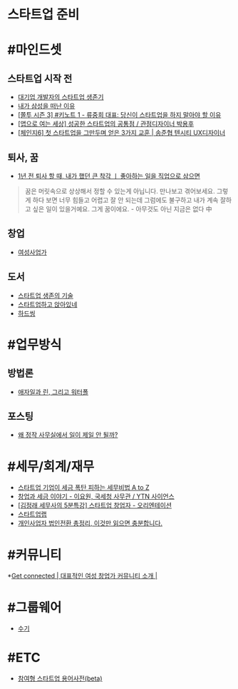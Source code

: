 스타트업 준비
============

# #마인드셋
## 스타트업 시작 전
* [대기업 개발자의 스타트업 생존기](https://brunch.co.kr/@dragonchoi/1)
* [내가 삼성을 떠난 이유](http://news.chosun.com/misaeng/svc/job_search.html?squery=%EB%82%B4%EA%B0%80+%EC%82%BC%EC%84%B1%EC%9D%84+%EB%96%A0%EB%82%9C+%EC%9D%B4%EC%9C%A0)
* [[쫄투 시즌 3] #키노트 1 - 류중희 대표: 당신이 스타트업을 하지 말아야 할 이유](https://youtu.be/5dUTDw3u2ms)
* [[앱으로 여는 세상] 성공한 스타트업의 공통점 / 관점디자이너 박용후](https://youtu.be/SR-i6gGQxCo)
* [[체인지6] 첫 스타트업을 그만두며 얻은 3가지 교훈 | 송준협 텐시티 UX디자이너](https://youtu.be/dtBMIbcwj_Q)

## 퇴사, 꿈
* [1년 전 퇴사 할 때, 내가 했던 큰 착각 ㅣ 좋아하는 일을 직업으로 삼으면](https://youtu.be/DtfMNrXakaY)
> 꿈은 머릿속으로 상상해서 정할 수 있는게 아닙니다.
만나보고 겪어보세요.
그렇게 하다 보면 너무 힘들고 어렵고 잘 안 되는데
그럼에도 불구하고 내가 계속 잘하고 싶은 일이 있을거예요.
그게 꿈이에요. - 아무것도 아닌 지금은 없다 中

## 창업
* [여성사업가](https://www.youtube.com/watch?v=Dd0xKd1FPh0&list=PL1EEzJ4dg0CjalxseITEyESa-5FReeNlF)

## 도서
* [스타트업 생존의 기술](http://m.book.naver.com/bookdb/book_detail.nhn?biblio.bid=12299947)
* [스타트업하고 앉아있네](http://m.book.naver.com/bookdb/book_detail.nhn?biblio.bid=12523681)
* [하드씽](http://m.book.naver.com/bookdb/book_detail.nhn?biblio.bid=8501719)

# #업무방식

## 방법론
* [애자일과 린, 그리고 워터폴](https://brunch.co.kr/@insuk/17)

## 포스팅
* [왜 정작 사무실에서 일이 제일 안 될까?](https://brunch.co.kr/@dohyunkim/121)

# #세무/회계/재무
* [스타트업 기업이 세금 폭탄 피하는 세무비법 A to Z](https://youtu.be/AKYZVDN01ws)
* [창업과 세금 이야기 - 이요원, 국세청 사무관 / YTN 사이언스](https://youtu.be/WwTdq1PdsYo)
* [[김정래 세무사의 5분특강] 스타트업 창업자 - 오리엔테이션](https://www.youtube.com/watch?v=qBEcnLJUhlA)
* [스타트업랩](https://www.youtube.com/results?search_query=%EC%8A%A4%ED%83%80%ED%8A%B8%EC%97%85%EB%9E%A9)
* [개인사업자 법인전환 총정리, 이것만 읽으면 충분합니다.](https://blog.help-me.kr/2018/01/15208/)

# #커뮤니티
*[Get connected | 대표적인 여성 창업가 커뮤니티 소개 |](https://www.youtube.com/watch?v=rAJej4l8jiU)

# #그룹웨어
* [수기](http://naver.me/Fh2LTwgM)

# #ETC
* [참여형 스타트업 용어사전(beta)](http://startup-wiki.kr/)

